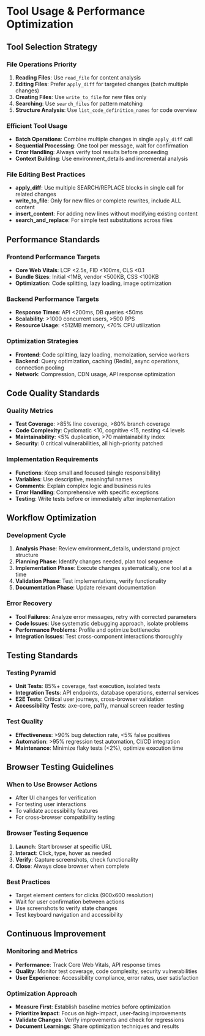 # Tool Usage & Performance Optimization

## Tool Selection Strategy

### File Operations Priority
1. **Reading Files**: Use `read_file` for content analysis
2. **Editing Files**: Prefer `apply_diff` for targeted changes (batch multiple changes)
3. **Creating Files**: Use `write_to_file` for new files only
4. **Searching**: Use `search_files` for pattern matching
5. **Structure Analysis**: Use `list_code_definition_names` for code overview

### Efficient Tool Usage
- **Batch Operations**: Combine multiple changes in single `apply_diff` call
- **Sequential Processing**: One tool per message, wait for confirmation
- **Error Handling**: Always verify tool results before proceeding
- **Context Building**: Use environment_details and incremental analysis

### File Editing Best Practices
- **apply_diff**: Use multiple SEARCH/REPLACE blocks in single call for related changes
- **write_to_file**: Only for new files or complete rewrites, include ALL content
- **insert_content**: For adding new lines without modifying existing content
- **search_and_replace**: For simple text substitutions across files

## Performance Standards

### Frontend Performance Targets
- **Core Web Vitals**: LCP <2.5s, FID <100ms, CLS <0.1
- **Bundle Sizes**: Initial <1MB, vendor <500KB, CSS <100KB
- **Optimization**: Code splitting, lazy loading, image optimization

### Backend Performance Targets
- **Response Times**: API <200ms, DB queries <50ms
- **Scalability**: >1000 concurrent users, >500 RPS
- **Resource Usage**: <512MB memory, <70% CPU utilization

### Optimization Strategies
- **Frontend**: Code splitting, lazy loading, memoization, service workers
- **Backend**: Query optimization, caching (Redis), async operations, connection pooling
- **Network**: Compression, CDN usage, API response optimization

## Code Quality Standards

### Quality Metrics
- **Test Coverage**: >85% line coverage, >80% branch coverage
- **Code Complexity**: Cyclomatic <10, cognitive <15, nesting <4 levels
- **Maintainability**: <5% duplication, >70 maintainability index
- **Security**: 0 critical vulnerabilities, all high-priority patched

### Implementation Requirements
- **Functions**: Keep small and focused (single responsibility)
- **Variables**: Use descriptive, meaningful names
- **Comments**: Explain complex logic and business rules
- **Error Handling**: Comprehensive with specific exceptions
- **Testing**: Write tests before or immediately after implementation

## Workflow Optimization

### Development Cycle
1. **Analysis Phase**: Review environment_details, understand project structure
2. **Planning Phase**: Identify changes needed, plan tool sequence
3. **Implementation Phase**: Execute changes systematically, one tool at a time
4. **Validation Phase**: Test implementations, verify functionality
5. **Documentation Phase**: Update relevant documentation

### Error Recovery
- **Tool Failures**: Analyze error messages, retry with corrected parameters
- **Code Issues**: Use systematic debugging approach, isolate problems
- **Performance Problems**: Profile and optimize bottlenecks
- **Integration Issues**: Test cross-component interactions thoroughly

## Testing Standards

### Testing Pyramid
- **Unit Tests**: 85%+ coverage, fast execution, isolated tests
- **Integration Tests**: API endpoints, database operations, external services
- **E2E Tests**: Critical user journeys, cross-browser validation
- **Accessibility Tests**: axe-core, pa11y, manual screen reader testing

### Test Quality
- **Effectiveness**: >90% bug detection rate, <5% false positives
- **Automation**: >95% regression test automation, CI/CD integration
- **Maintenance**: Minimize flaky tests (<2%), optimize execution time

## Browser Testing Guidelines

### When to Use Browser Actions
- After UI changes for verification
- For testing user interactions
- To validate accessibility features
- For cross-browser compatibility testing

### Browser Testing Sequence
1. **Launch**: Start browser at specific URL
2. **Interact**: Click, type, hover as needed
3. **Verify**: Capture screenshots, check functionality
4. **Close**: Always close browser when complete

### Best Practices
- Target element centers for clicks (900x600 resolution)
- Wait for user confirmation between actions
- Use screenshots to verify state changes
- Test keyboard navigation and accessibility

## Continuous Improvement

### Monitoring and Metrics
- **Performance**: Track Core Web Vitals, API response times
- **Quality**: Monitor test coverage, code complexity, security vulnerabilities
- **User Experience**: Accessibility compliance, error rates, user satisfaction

### Optimization Approach
- **Measure First**: Establish baseline metrics before optimization
- **Prioritize Impact**: Focus on high-impact, user-facing improvements
- **Validate Changes**: Verify improvements and check for regressions
- **Document Learnings**: Share optimization techniques and results